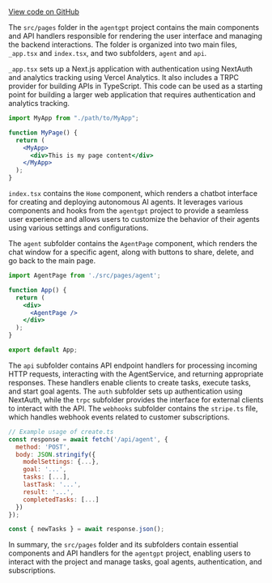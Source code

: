 [View code on GitHub](/.autodoc/docs/json/src/pages)

The `src/pages` folder in the `agentgpt` project contains the main components and API handlers responsible for rendering the user interface and managing the backend interactions. The folder is organized into two main files, `_app.tsx` and `index.tsx`, and two subfolders, `agent` and `api`.

`_app.tsx` sets up a Next.js application with authentication using NextAuth and analytics tracking using Vercel Analytics. It also includes a TRPC provider for building APIs in TypeScript. This code can be used as a starting point for building a larger web application that requires authentication and analytics tracking.

```jsx
import MyApp from "./path/to/MyApp";

function MyPage() {
  return (
    <MyApp>
      <div>This is my page content</div>
    </MyApp>
  );
}
```

`index.tsx` contains the `Home` component, which renders a chatbot interface for creating and deploying autonomous AI agents. It leverages various components and hooks from the `agentgpt` project to provide a seamless user experience and allows users to customize the behavior of their agents using various settings and configurations.

The `agent` subfolder contains the `AgentPage` component, which renders the chat window for a specific agent, along with buttons to share, delete, and go back to the main page.

```jsx
import AgentPage from './src/pages/agent';

function App() {
  return (
    <div>
      <AgentPage />
    </div>
  );
}

export default App;
```

The `api` subfolder contains API endpoint handlers for processing incoming HTTP requests, interacting with the AgentService, and returning appropriate responses. These handlers enable clients to create tasks, execute tasks, and start goal agents. The `auth` subfolder sets up authentication using NextAuth, while the `trpc` subfolder provides the interface for external clients to interact with the API. The `webhooks` subfolder contains the `stripe.ts` file, which handles webhook events related to customer subscriptions.

```javascript
// Example usage of create.ts
const response = await fetch('/api/agent', {
  method: 'POST',
  body: JSON.stringify({
    modelSettings: {...},
    goal: '...',
    tasks: [...],
    lastTask: '...',
    result: '...',
    completedTasks: [...]
  })
});

const { newTasks } = await response.json();
```

In summary, the `src/pages` folder and its subfolders contain essential components and API handlers for the `agentgpt` project, enabling users to interact with the project and manage tasks, goal agents, authentication, and subscriptions.
